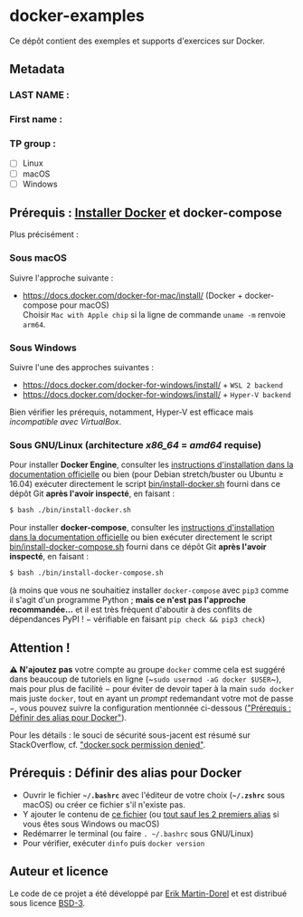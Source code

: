 # docker-examples

Ce dépôt contient des exemples et supports d'exercices sur Docker.

## Metadata

### LAST NAME : 
### First name : 
### TP group :
- [ ] Linux
- [ ] macOS
- [ ] Windows

## Prérequis : [Installer Docker](https://docs.docker.com/get-docker/) et docker-compose

Plus précisément :

### Sous macOS

Suivre l'approche suivante :

* <https://docs.docker.com/docker-for-mac/install/> (Docker + docker-compose pour macOS)  
  Choisir `Mac with Apple chip` si la ligne de commande `uname -m` renvoie `arm64`.

### Sous Windows

Suivre l'une des approches suivantes :

* <https://docs.docker.com/docker-for-windows/install/> + `WSL 2 backend`
* <https://docs.docker.com/docker-for-windows/install/> + `Hyper-V backend`

Bien vérifier les prérequis, notamment, Hyper-V est efficace mais *incompatible avec VirtualBox*.

### Sous GNU/Linux (architecture *x86_64* = *amd64* requise)

Pour installer **Docker Engine**, consulter les
[instructions d'installation dans la documentation
officielle](https://docs.docker.com/engine/install/)
ou bien (pour Debian stretch/buster ou Ubuntu ≥ 16.04) exécuter directement le
script [bin/install-docker.sh](./bin/install-docker.sh#L7-L23)
fourni dans ce dépôt Git **après l'avoir inspecté**, en faisant :

```bash
$ bash ./bin/install-docker.sh
```

Pour installer **docker-compose**, consulter les
[instructions d'installation dans la documentation
officielle](https://docs.docker.com/compose/install/)
ou bien exécuter directement le script
[bin/install-docker-compose.sh](./bin/install-docker-compose.sh#L5-L12)
fourni dans ce dépôt Git **après l'avoir inspecté**, en faisant :

```bash
$ bash ./bin/install-docker-compose.sh
```

(à moins que vous ne souhaitiez installer `docker-compose` avec `pip3`
comme il s'agit d'un programme Python ;
**mais ce n'est pas l'approche recommandée…** et il est très fréquent d'aboutir
à des conflits de dépendances PyPI ! − vérifiable en faisant `pip check && pip3 check`)

## Attention !

**⚠️ N'ajoutez pas** votre compte au groupe `docker` comme cela est suggéré
dans beaucoup de tutoriels en ligne (~`sudo usermod -aG docker $USER`~),
mais pour plus de facilité − pour éviter de devoir taper à la main `sudo docker`
mais juste `docker`, tout en ayant un *prompt* redemandant votre mot de passe −,
vous pouvez suivre la configuration mentionnée ci-dessous
(["Prérequis : Définir des alias pour Docker"](#pr%C3%A9requis--d%C3%A9finir-des-alias-pour-docker)).

Pour les détails : le souci de sécurité sous-jacent est résumé sur StackOverflow,
cf. ["docker.sock permission denied"](https://stackoverflow.com/a/65956808/9164010).

## Prérequis : Définir des alias pour Docker

- Ouvrir le fichier **`~/.bashrc`** avec l'éditeur de votre choix
  (**`~/.zshrc`** sous macOS) ou créer ce fichier s'il n'existe pas.
- Y ajouter le contenu de [ce fichier](./bin/docker.bashrc)
  (ou [tout sauf les 2 premiers alias](./bin/docker.bashrc#L16-L23) si
  vous êtes sous Windows ou macOS)
- Redémarrer le terminal (ou faire `. ~/.bashrc` sous GNU/Linux)
- Pour vérifier, exécuter `dinfo` puis `docker version`

## Auteur et licence

Le code de ce projet a été développé par
[Erik Martin-Dorel](https://github.com/erikmd) et est distribué sous
licence [BSD-3](./LICENSE).
